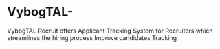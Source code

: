 # VybogTAL-
VybogTAL Recruit offers Applicant Tracking System for Recruiters which streamlines the hiring process Improve candidates Tracking
